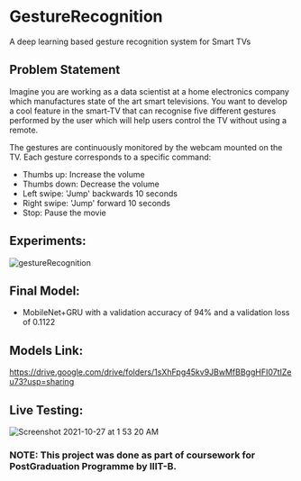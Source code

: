 # GestureRecognition
A deep learning based gesture recognition system for Smart TVs

## Problem Statement

Imagine you are working as a data scientist at a home electronics company which manufactures state of the art smart televisions. You want to develop a cool feature in the smart-TV that can recognise five different gestures performed by the user which will help users control the TV without using a remote.

The gestures are continuously monitored by the webcam mounted on the TV. Each gesture corresponds to a specific command:

* Thumbs up:  Increase the volume
* Thumbs down: Decrease the volume
* Left swipe: 'Jump' backwards 10 seconds
* Right swipe: 'Jump' forward 10 seconds  
* Stop: Pause the movie


## Experiments:

![gestureRecognition](https://user-images.githubusercontent.com/22883918/138973346-3ae5c201-8d67-47f1-919d-78e32949308a.jpeg)



## Final Model:
* MobileNet+GRU with a validation accuracy of 94% and a validation loss of 0.1122 


## Models Link:

https://drive.google.com/drive/folders/1sXhFpg45kv9JBwMfBBggHFI07tIZeu73?usp=sharing

## Live Testing:

![Screenshot 2021-10-27 at 1 53 20 AM](https://user-images.githubusercontent.com/22883918/138974077-a5e2cc86-7736-467a-99ab-5e02c910ea6d.png)

### NOTE: This project was done as part of coursework for PostGraduation Programme by IIIT-B.
